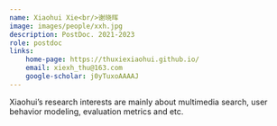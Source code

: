 ```yaml
---
name: Xiaohui Xie<br/>谢晓晖 
image: images/people/xxh.jpg 
description: PostDoc. 2021-2023
role: postdoc
links: 
    home-page: https://thuxiexiaohui.github.io/ 
    email: xiexh_thu@163.com 
    google-scholar: j0yTuxoAAAAJ
---
```


Xiaohui’s research interests are mainly about multimedia search, user behavior modeling, evaluation metrics and etc.